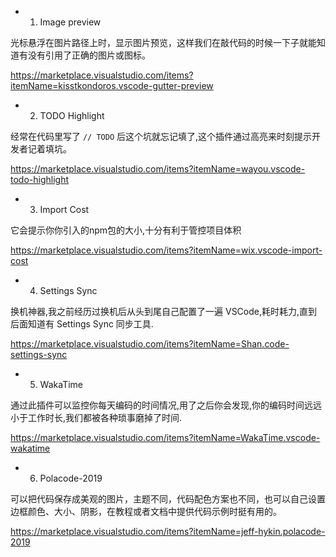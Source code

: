 * 1. Image preview

光标悬浮在图片路径上时，显示图片预览，这样我们在敲代码的时候一下子就能知道有没有引用了正确的图片或图标。

https://marketplace.visualstudio.com/items?itemName=kisstkondoros.vscode-gutter-preview

* 2. TODO Highlight

经常在代码里写了 `// TODO` 后这个坑就忘记填了,这个插件通过高亮来时刻提示开发者记着填坑。

https://marketplace.visualstudio.com/items?itemName=wayou.vscode-todo-highlight

* 3. Import Cost

它会提示你你引入的npm包的大小,十分有利于管控项目体积

https://marketplace.visualstudio.com/items?itemName=wix.vscode-import-cost

* 4. Settings Sync

换机神器,我之前经历过换机后从头到尾自己配置了一遍 VSCode,耗时耗力,直到后面知道有 Settings Sync 同步工具.

https://marketplace.visualstudio.com/items?itemName=Shan.code-settings-sync

* 5. WakaTime

通过此插件可以监控你每天编码的时间情况,用了之后你会发现,你的编码时间远远小于工作时长,我们都被各种琐事磨掉了时间.

https://marketplace.visualstudio.com/items?itemName=WakaTime.vscode-wakatime

* 6. Polacode-2019

可以把代码保存成美观的图片，主题不同，代码配色方案也不同，也可以自己设置边框颜色、大小、阴影，在教程或者文档中提供代码示例时挺有用的。

https://marketplace.visualstudio.com/items?itemName=jeff-hykin.polacode-2019

